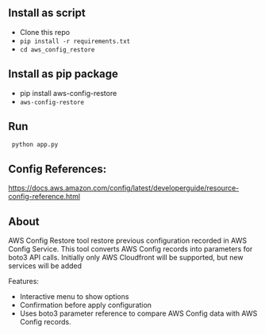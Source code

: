 ## Install as script
 - Clone this repo
 - `pip install -r requirements.txt`
 - `cd aws_config_restore`

## Install as pip package

- pip install aws-config-restore
- `aws-config-restore`
## Run
` python app.py`

## Config References:
https://docs.aws.amazon.com/config/latest/developerguide/resource-config-reference.html

## About

AWS Config Restore tool restore previous configuration recorded in AWS Config Service.
This tool converts AWS Config records into parameters for boto3 API calls. Initially only AWS Cloudfront will be supported, but new services will be added

Features:

- Interactive menu to show options 
- Confirmation before apply configuration
- Uses boto3 parameter reference to compare AWS Config data with AWS Config records.
